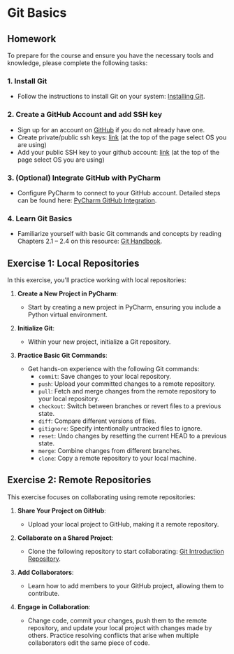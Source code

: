 # Git Basics

## Homework 

To prepare for the course and ensure you have the necessary tools and knowledge, please complete the following tasks:

### 1. Install Git

- Follow the instructions to install Git on your system: [Installing Git](https://git-scm.com/book/en/v2/Getting-Started-Installing-Git).

### 2. Create a GitHub Account and add SSH key

- Sign up for an account on [GitHub](https://github.com/) if you do not already have one.
- Create private/public ssh keys: [link](https://docs.github.com/en/authentication/connecting-to-github-with-ssh/generating-a-new-ssh-key-and-adding-it-to-the-ssh-agent?platform=mac) (at the top of the page select OS you are using)
- Add your public SSH key to your github account: [link](https://docs.github.com/en/authentication/connecting-to-github-with-ssh/adding-a-new-ssh-key-to-your-github-account?tool=webui&platform=mac) (at the top of the page select OS you are using)

### 3. (Optional) Integrate GitHub with PyCharm

- Configure PyCharm to connect to your GitHub account. Detailed steps can be found here: [PyCharm GitHub Integration](https://www.jetbrains.com/help/pycharm/github.html).

### 4. Learn Git Basics

- Familiarize yourself with basic Git commands and concepts by reading Chapters 2.1 – 2.4 on this resource: [Git Handbook](https://fri-datascience.github.io/course_ids/handbook/git.html).

## Exercise 1: Local Repositories

In this exercise, you'll practice working with local repositories:

1. **Create a New Project in PyCharm**:
    - Start by creating a new project in PyCharm, ensuring you include a Python virtual environment.

2. **Initialize Git**:
    - Within your new project, initialize a Git repository.

3. **Practice Basic Git Commands**:
    - Get hands-on experience with the following Git commands:
        - `commit`: Save changes to your local repository.
        - `push`: Upload your committed changes to a remote repository.
        - `pull`: Fetch and merge changes from the remote repository to your local repository.
        - `checkout`: Switch between branches or revert files to a previous state.
        - `diff`: Compare different versions of files.
        - `gitignore`: Specify intentionally untracked files to ignore.
        - `reset`: Undo changes by resetting the current HEAD to a previous state.
        - `merge`: Combine changes from different branches.
        - `clone`: Copy a remote repository to your local machine.

## Exercise 2: Remote Repositories

This exercise focuses on collaborating using remote repositories:

1. **Share Your Project on GitHub**:
    - Upload your local project to GitHub, making it a remote repository.

2. **Collaborate on a Shared Project**:
    - Clone the following repository to start collaborating: [Git Introduction Repository](https://github.com/azagsam/git-intro).

3. **Add Collaborators**:
    - Learn how to add members to your GitHub project, allowing them to contribute.

4. **Engage in Collaboration**:
    - Change code, commit your changes, push them to the remote repository, and update your local project with changes made by others. Practice resolving conflicts that arise when multiple collaborators edit the same piece of code.
